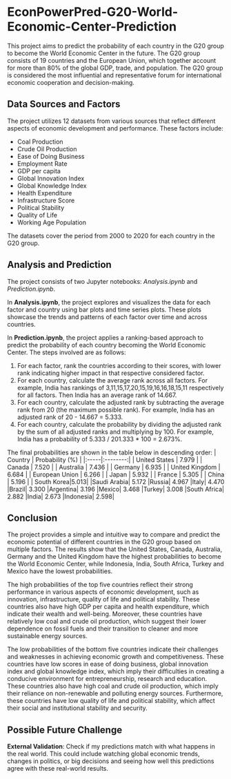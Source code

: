 # EconPowerPred-G20-World-Economic-Center-Prediction
This project aims to predict the probability of each country in the G20 group to become the World Economic Center in the future. The G20 group consists of 19 countries and the European Union, which together account for more than 80% of the global GDP, trade, and population. The G20 group is considered the most influential and representative forum for international economic cooperation and decision-making.

## Data Sources and Factors
The project utilizes 12 datasets from various sources that reflect different aspects of economic development and performance. These factors include:

* Coal Production
* Crude Oil Production
* Ease of Doing Business
* Employment Rate
* GDP per capita
* Global Innovation Index
* Global Knowledge Index
* Health Expenditure
* Infrastructure Score
* Political Stability
* Quality of Life
* Working Age Population

The datasets cover the period from 2000 to 2020 for each country in the G20 group.

## Analysis and Prediction
The project consists of two Jupyter notebooks: *Analysis.ipynb* and *Prediction.ipynb*. 

In **Analysis.ipynb**, the project explores and visualizes the data for each factor and country using bar plots and time series plots. These plots showcase the trends and patterns of each factor over time and across countries.

In **Prediction.ipynb**, the project applies a ranking-based approach to predict the probability of each country becoming the World Economic Center. The steps involved are as follows:
1.	For each factor, rank the countries according to their scores, with lower rank indicating higher impact in that respective considered factor.
2.	For each country, calculate the average rank across all factors. For example, India has rankings of 3,11,15,17,20,15,19,16,16,18,15,11 respectively for all factors. Then India has an average rank of 14.667.
3.	For each country, calculate the adjusted rank by subtracting the average rank from 20 (the maximum possible rank). For example, India has an adjusted rank of 20 - 14.667 = 5.333.
4.	For each country, calculate the probability by dividing the adjusted rank by the sum of all adjusted ranks and multiplying by 100. For example, India has a probability of 5.333 / 201.333 * 100 = 2.673%.

The final probabilities are shown in the table below in descending order:
| Country |  Probability (%)  |
|:-----|:--------:|
| United States   | 7.979 |
| Canada   |  7.520  |
| Australia   | 7.436 |
| Germany   | 6.935 |
| United Kingdom   | 6.684 |
| European Union   | 6.266 |
| Japan   | 5.932 |
| France   | 5.305 |
| China   | 5.196 |
| South Korea|5.013|
|Saudi Arabia|	5.172
|Russia|	4.967
|Italy|	4.470
|Brazil|	3.300
|Argentina|	3.196
|Mexico|	3.468
|Turkey|	3.008
|South Africa|	2.882
|India|	2.673
|Indonesia|	2.598|

## Conclusion
The project provides a simple and intuitive way to compare and predict the economic potential of different countries in the G20 group based on multiple factors. The results show that the United States, Canada, Australia, Germany and the United Kingdom have the highest probabilities to become the World Economic Center, while Indonesia, India, South Africa, Turkey and Mexico have the lowest probabilities.

The high probabilities of the top five countries reflect their strong performance in various aspects of economic development, such as innovation, infrastructure, quality of life and political stability. These countries also have high GDP per capita and health expenditure, which indicate their wealth and well-being. Moreover, these countries have relatively low coal and crude oil production, which suggest their lower dependence on fossil fuels and their transition to cleaner and more sustainable energy sources.

The low probabilities of the bottom five countries indicate their challenges and weaknesses in achieving economic growth and competitiveness. These countries have low scores in ease of doing business, global innovation index and global knowledge index, which imply their difficulties in creating a conducive environment for entrepreneurship, research and education. These countries also have high coal and crude oil production, which imply their reliance on non-renewable and polluting energy sources. Furthermore, these countries have low quality of life and political stability, which affect their social and institutional stability and security.

## Possible Future Challenge

__External Validation__: 
Check if my predictions match with what happens in the real world. This could include watching global economic trends, changes in politics, or big decisions and seeing how well this predictions agree with these real-world results.
